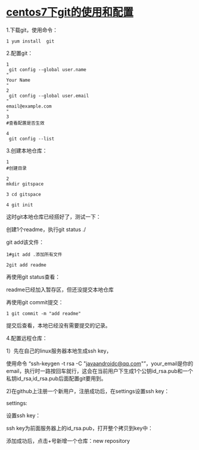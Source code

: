 # [centos7下git的使用和配置](https://www.cnblogs.com/daniaofighter/p/9452661.html)

1.下载git，使用命令：

```
1 yum install  git
```

2.配置git：

```
1
 git config --global user.name 
"
Your Name
"
2
 git config --global user.email 
"
email@example.com
"
3
#查看配置是否生效

4
 git config --list
```

3.创建本地仓库：

```
1
#创建目录

2
mkdir gitspace

3 cd gitspace

4 git init
```

这时git本地仓库已经搭好了，测试一下：

创建1个readme，执行git status ./

git add该文件：

```
1#git add .添加所有文件

2git add readme
```

再使用git status查看：

readme已经加入暂存区，但还没提交本地仓库

再使用git commit提交：

```
1 git commit -m "add readme"
```

提交后查看，本地已经没有需要提交的记录。

4.配置远程仓库：

1）先在自己的linux服务器本地生成ssh key，

使用命令 “ssh-keygen -t rsa -C "javaandroidc@qq.com"”，your\_email是你的email，执行时一路按回车就行，这会在当前用户下生成1个公钥id\_rsa.pub和一个私钥id\_rsa,id\_rsa.pub后面配置git要用到。

2\)在github上注册一个新用户，注册成功后，在settings设置ssh key：

settings:

设置ssh key：

ssh key为前面服务器上的id\_rsa.pub，打开整个拷贝到key中：

添加成功后，点击+号新增一个仓库：new repository

